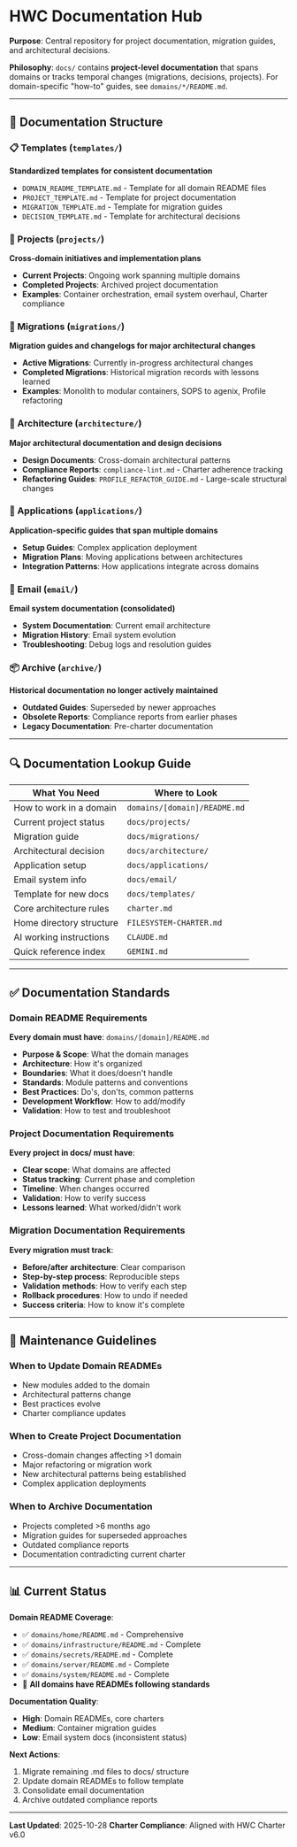# HWC Documentation Hub

**Purpose**: Central repository for project documentation, migration guides, and architectural decisions.

**Philosophy**: `docs/` contains **project-level documentation** that spans domains or tracks temporal changes (migrations, decisions, projects). For domain-specific "how-to" guides, see `domains/*/README.md`.

---

## 📁 Documentation Structure

### **📋 Templates** (`templates/`)
**Standardized templates for consistent documentation**
- `DOMAIN_README_TEMPLATE.md` - Template for all domain README files
- `PROJECT_TEMPLATE.md` - Template for project documentation
- `MIGRATION_TEMPLATE.md` - Template for migration guides
- `DECISION_TEMPLATE.md` - Template for architectural decisions

### **🚀 Projects** (`projects/`)
**Cross-domain initiatives and implementation plans**
- **Current Projects**: Ongoing work spanning multiple domains
- **Completed Projects**: Archived project documentation
- **Examples**: Container orchestration, email system overhaul, Charter compliance

### **🔄 Migrations** (`migrations/`)
**Migration guides and changelogs for major architectural changes**
- **Active Migrations**: Currently in-progress architectural changes
- **Completed Migrations**: Historical migration records with lessons learned
- **Examples**: Monolith to modular containers, SOPS to agenix, Profile refactoring

### **📐 Architecture** (`architecture/`)
**Major architectural documentation and design decisions**
- **Design Documents**: Cross-domain architectural patterns
- **Compliance Reports**: `compliance-lint.md` - Charter adherence tracking
- **Refactoring Guides**: `PROFILE_REFACTOR_GUIDE.md` - Large-scale structural changes

### **🔧 Applications** (`applications/`)
**Application-specific guides that span multiple domains**
- **Setup Guides**: Complex application deployment
- **Migration Plans**: Moving applications between architectures
- **Integration Patterns**: How applications integrate across domains

### **📧 Email** (`email/`)
**Email system documentation (consolidated)**
- **System Documentation**: Current email architecture
- **Migration History**: Email system evolution
- **Troubleshooting**: Debug logs and resolution guides

### **📦 Archive** (`archive/`)
**Historical documentation no longer actively maintained**
- **Outdated Guides**: Superseded by newer approaches
- **Obsolete Reports**: Compliance reports from earlier phases
- **Legacy Documentation**: Pre-charter documentation

---

## 🔍 Documentation Lookup Guide

| **What You Need** | **Where to Look** |
|-------------------|-------------------|
| How to work in a domain | `domains/[domain]/README.md` |
| Current project status | `docs/projects/` |
| Migration guide | `docs/migrations/` |
| Architectural decision | `docs/architecture/` |
| Application setup | `docs/applications/` |
| Email system info | `docs/email/` |
| Template for new docs | `docs/templates/` |
| Core architecture rules | `charter.md` |
| Home directory structure | `FILESYSTEM-CHARTER.md` |
| AI working instructions | `CLAUDE.md` |
| Quick reference index | `GEMINI.md` |

---

## ✅ Documentation Standards

### **Domain README Requirements**
**Every domain must have**: `domains/[domain]/README.md`
- **Purpose & Scope**: What the domain manages
- **Architecture**: How it's organized
- **Boundaries**: What it does/doesn't handle
- **Standards**: Module patterns and conventions
- **Best Practices**: Do's, don'ts, common patterns
- **Development Workflow**: How to add/modify
- **Validation**: How to test and troubleshoot

### **Project Documentation Requirements**
**Every project in docs/ must have**:
- **Clear scope**: What domains are affected
- **Status tracking**: Current phase and completion
- **Timeline**: When changes occurred
- **Validation**: How to verify success
- **Lessons learned**: What worked/didn't work

### **Migration Documentation Requirements**
**Every migration must track**:
- **Before/after architecture**: Clear comparison
- **Step-by-step process**: Reproducible steps
- **Validation methods**: How to verify each step
- **Rollback procedures**: How to undo if needed
- **Success criteria**: How to know it's complete

---

## 🔄 Maintenance Guidelines

### **When to Update Domain READMEs**
- New modules added to the domain
- Architectural patterns change
- Best practices evolve
- Charter compliance updates

### **When to Create Project Documentation**
- Cross-domain changes affecting >1 domain
- Major refactoring or migration work
- New architectural patterns being established
- Complex application deployments

### **When to Archive Documentation**
- Projects completed >6 months ago
- Migration guides for superseded approaches
- Outdated compliance reports
- Documentation contradicting current charter

---

## 📊 Current Status

**Domain README Coverage**:
- ✅ `domains/home/README.md` - Comprehensive
- ✅ `domains/infrastructure/README.md` - Complete
- ✅ `domains/secrets/README.md` - Complete
- ✅ `domains/server/README.md` - Complete
- ✅ `domains/system/README.md` - Complete
- 🔧 **All domains have READMEs following standards**

**Documentation Quality**:
- **High**: Domain READMEs, core charters
- **Medium**: Container migration guides
- **Low**: Email system docs (inconsistent status)

**Next Actions**:
1. Migrate remaining .md files to docs/ structure
2. Update domain READMEs to follow template
3. Consolidate email documentation
4. Archive outdated compliance reports

---

**Last Updated**: 2025-10-28
**Charter Compliance**: Aligned with HWC Charter v6.0